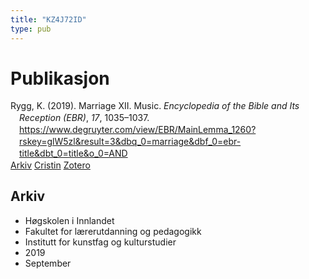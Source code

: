 ```yaml
---
title: "KZ4J72ID"
type: pub
---
```

<h1>Publikasjon</h1>
<article id="csl-bib-container-KZ4J72ID" class="csl-bib-container">
  <div class="csl-bib-body" style="line-height: 1.35; padding-left: 1em; text-indent:-1em;">
  <div class="csl-entry">Rygg, K. (2019). Marriage XII. Music. <i>Encyclopedia of the Bible and Its Reception (EBR)</i>, <i>17</i>, 1035&#x2013;1037. <a href="https://www.degruyter.com/view/EBR/MainLemma_1260?rskey=glW5zl&amp;result=3&amp;dbq_0=marriage&amp;dbf_0=ebr-title&amp;dbt_0=title&amp;o_0=AND">https://www.degruyter.com/view/EBR/MainLemma_1260?rskey=glW5zl&amp;result=3&amp;dbq_0=marriage&amp;dbf_0=ebr-title&amp;dbt_0=title&amp;o_0=AND</a></div>
</div>
  <div class="csl-bib-buttons">
    <a href="#taxonomy-article-KZ4J72ID" class="csl-bib-button">Arkiv</a>
    <a href="https://app.cristin.no/results/show.jsf?id=1731161" alt="Cristin URL" class="csl-bib-button">Cristin</a>
    <a href="http://zotero.org/groups/5402882/items/KZ4J72ID" alt="Zotero URL" class="csl-bib-button">Zotero</a>
  </div>
  <div id="csl-bib-meta-container-KZ4J72ID"></div>
</article>
<div id="csl-bib-meta-KZ4J72ID" class="csl-bib-meta">
  <article id="taxonomy-article-KZ4J72ID" class="taxonomy-article">
    <h1>Arkiv</h1>
    <ul>
      <li>Høgskolen i Innlandet</li>
      <li>Fakultet for lærerutdanning og pedagogikk</li>
      <li>Institutt for kunstfag og kulturstudier</li>
      <li>2019</li>
      <li>September</li>
    </ul>
  </article>
</div>
